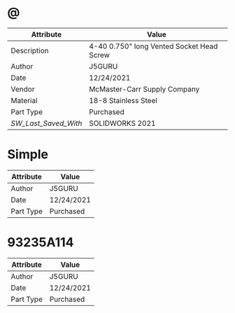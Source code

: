 # @
| Attribute | Value |
| ---  | ---     |
| Description | 4-40 0.750&quot; long Vented Socket Head Screw |
| Author | J5GURU |
| Date | 12/24/2021 |
| Vendor | McMaster-Carr Supply Company |
| Material | 18-8 Stainless Steel |
| Part Type | Purchased |
| _SW_Last_Saved_With_ | SOLIDWORKS 2021 |
# Simple
| Attribute | Value |
| ---  | ---     |
| Author | J5GURU |
| Date | 12/24/2021 |
| Part Type | Purchased |
# 93235A114
| Attribute | Value |
| ---  | ---     |
| Author | J5GURU |
| Date | 12/24/2021 |
| Part Type | Purchased |
